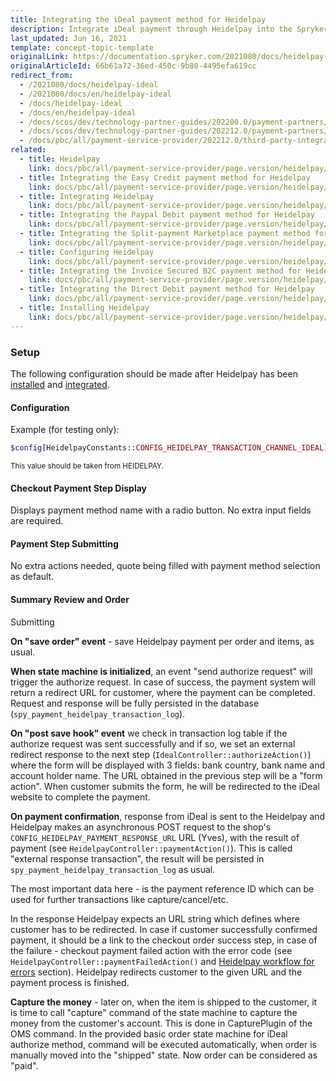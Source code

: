 ```yaml
---
title: Integrating the iDeal payment method for Heidelpay
description: Integrate iDeal payment through Heidelpay into the Spryker-based shop.
last_updated: Jun 16, 2021
template: concept-topic-template
originalLink: https://documentation.spryker.com/2021080/docs/heidelpay-ideal
originalArticleId: 66b61a72-36ed-450c-9b80-4495efa619cc
redirect_from:
  - /2021080/docs/heidelpay-ideal
  - /2021080/docs/en/heidelpay-ideal
  - /docs/heidelpay-ideal
  - /docs/en/heidelpay-ideal
  - /docs/scos/dev/technology-partner-guides/202200.0/payment-partners/heidelpay/integrating-payment-methods-for-heidelpay/integrating-the-ideal-payment-method-for-heidelpay.html
  - /docs/scos/dev/technology-partner-guides/202212.0/payment-partners/heidelpay/integrating-payment-methods-for-heidelpay/integrating-the-ideal-payment-method-for-heidelpay.html
  - /docs/pbc/all/payment-service-provider/202212.0/third-party-integrations/heidelpay/integrate-payment-methods-for-heidelpay/integrate-the-ideal-payment-method-for-heidelpay.html
related:
  - title: Heidelpay
    link: docs/pbc/all/payment-service-provider/page.version/heidelpay/heidelpay.html
  - title: Integrating the Easy Credit payment method for Heidelpay
    link: docs/pbc/all/payment-service-provider/page.version/heidelpay/integrate-payment-methods-for-heidelpay/integrate-the-easy-credit-payment-method-for-heidelpay.html
  - title: Integrating Heidelpay
    link: docs/pbc/all/payment-service-provider/page.version/heidelpay/integrate-heidelpay.html
  - title: Integrating the Paypal Debit payment method for Heidelpay
    link: docs/pbc/all/payment-service-provider/page.version/heidelpay/integrate-payment-methods-for-heidelpay/integrate-the-paypal-debit-payment-method-for-heidelpay.html
  - title: Integrating the Split-payment Marketplace payment method for Heidelpay
    link: docs/pbc/all/payment-service-provider/page.version/heidelpay/integrate-payment-methods-for-heidelpay/integrate-the-split-payment-marketplace-payment-method-for-heidelpay.html
  - title: Configuring Heidelpay
    link: docs/pbc/all/payment-service-provider/page.version/heidelpay/configure-heidelpay.html
  - title: Integrating the Invoice Secured B2C payment method for Heidelpay
    link: docs/pbc/all/payment-service-provider/page.version/heidelpay/integrate-payment-methods-for-heidelpay/integrate-the-invoice-secured-b2c-payment-method-for-heidelpay.html
  - title: Integrating the Direct Debit payment method for Heidelpay
    link: docs/pbc/all/payment-service-provider/page.version/heidelpay/integrate-payment-methods-for-heidelpay/integrate-the-direct-debit-payment-method-for-heidelpay.html
  - title: Installing Heidelpay
    link: docs/pbc/all/payment-service-provider/page.version/heidelpay/install-heidelpay.html
---
```


### Setup

The following configuration should be made after Heidelpay has been [installed](/docs/pbc/all/payment-service-provider/{{page.version}}/heidelpay/install-heidelpay.html) and [integrated](/docs/pbc/all/payment-service-provider/{{page.version}}/heidelpay/integrate-heidelpay.html).

#### Configuration

Example (for testing only):

```php
$config[HeidelpayConstants::CONFIG_HEIDELPAY_TRANSACTION_CHANNEL_IDEAL] = '31HA07BC8142C5A171744B56E61281E5';
```
<sub>This value should be taken from HEIDELPAY.</sub>

#### Checkout Payment Step Display

Displays payment method name with a radio button. No extra input fields are required.

#### Payment Step Submitting

No extra actions needed, quote being filled with payment method selection as default.

#### Summary Review and Order

 Submitting

**On "save order" event** - save Heidelpay payment per order and items, as usual.

**When state machine is initialized**, an event "send authorize request" will trigger the authorize request. In case of success, the payment system will return a redirect URL for customer, where the payment can be completed. Request and response will be fully persisted in the database (`spy_payment_heidelpay_transaction_log`). 

**On "post save hook" event** we check in  transaction log table if the authorize request was sent successfully and if so, we set an external redirect response to the next step (`IdealController::authorizeAction()`) where the form will be displayed with 3 fields: bank country, bank name and account holder name. The URL obtained in the previous step will be a "form action". When customer submits the form, he will be redirected to the iDeal website to complete the payment. 

**On payment confirmation**, response from iDeal is sent to the Heidelpay and Heidelpay makes an asynchronous POST request to the shop's `CONFIG_HEIDELPAY_PAYMENT_RESPONSE_URL` URL (Yves), with the result of payment (see `HeidelpayController::paymentAction()`). This is called "external response transaction", the result will be persisted in `spy_payment_heidelpay_transaction_log` as usual.

The most important data here - is the payment reference ID which can be used for further transactions like capture/cancel/etc. 

In the response Heidelpay expects an URL string which defines where customer has to be redirected. In case if customer successfully confirmed payment, it should be a link to the checkout order success step, in case of the failure - checkout payment failed action with the error code (see `HeidelpayController::paymentFailedAction()` and [Heidelpay workflow for errors](/docs/pbc/all/payment-service-provider/{{page.version}}/heidelpay/heidelpay-workflow-for-errors.html) section). Heidelpay redirects customer to the given URL and the payment process is finished. 

**Capture the money** - later on, when the item is shipped to the customer, it is time to call "capture" command of the state machine to capture the money from the customer's account. This is done in CapturePlugin of the OMS command. In the provided basic order state machine for iDeal authorize method, command will be executed automatically, when order is manually moved into the "shipped" state. Now order can be considered as "paid".
